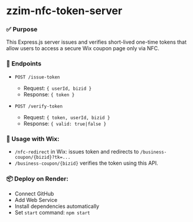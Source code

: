# zzim-nfc-token-server

### ✅ Purpose
This Express.js server issues and verifies short-lived one-time tokens that allow users to access a secure Wix coupon page only via NFC.

### 🧩 Endpoints

- `POST /issue-token`
  - Request: `{ userId, bizid }`
  - Response: `{ token }`

- `POST /verify-token`
  - Request: `{ token, userId, bizid }`
  - Response: `{ valid: true|false }`

### 🚀 Usage with Wix:
- `/nfc-redirect` in Wix: issues token and redirects to `/business-coupon/{bizid}?tk=...`
- `/business-coupon/{bizid}` verifies the token using this API.

### 📦 Deploy on Render:
- Connect GitHub
- Add Web Service
- Install dependencies automatically
- Set `start` command: `npm start`

